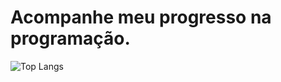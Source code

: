 # Acompanhe meu progresso na programação.

![Top Langs](https://github-readme-stats.vercel.app/api/top-langs/?username=pheukk&layout=compact&theme=dark)

